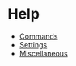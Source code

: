 # Help
- [Commands](commands.md#commands)
- [Settings](settings.md#settings)
- [Miscellaneous](misc.md#miscelanous-information)
